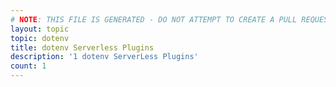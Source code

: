 ```yaml
---
# NOTE: THIS FILE IS GENERATED - DO NOT ATTEMPT TO CREATE A PULL REQUEST TO UPDATE THE DATA. 
layout: topic
topic: dotenv
title: dotenv Serverless Plugins
description: '1 dotenv ServerLess Plugins'
count: 1
---
```

